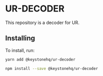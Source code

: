 # UR-DECODER
This repository is a decoder for UR. 

## Installing

To install, run:

```bash
yarn add @keystonehq/ur-decoder
```

```bash
npm install --save @keystonehq/ur-decoder
```
